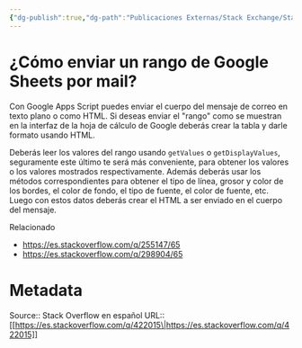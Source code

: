 ```yaml
---
{"dg-publish":true,"dg-path":"Publicaciones Externas/Stack Exchange/Stack Overflow en español/es.stackoverflow.com-422015.md","permalink":"/publicaciones-externas/stack-exchange/stack-overflow-en-espanol/es-stackoverflow-com-422015/","title":"¿Cómo enviar un rango de Google Sheets por mail?","hide":true,"noteIcon":"default","created":"2024-04-03T12:49:10.355-06:00","updated":"2024-04-05T16:43:57.001-06:00"}
---
```


# ¿Cómo enviar un rango de Google Sheets por mail?

Con Google Apps Script puedes enviar el cuerpo del mensaje de correo en texto plano o como HTML. Si deseas enviar el "rango" como se muestran en la interfaz de la hoja de cálculo de Google deberás crear la tabla y darle formato usando HTML.

Deberás leer los valores del rango usando `getValues` o `getDisplayValues`, seguramente este último te será más conveniente, para obtener los valores o los valores mostrados respectivamente. Además deberás usar los métodos correspondientes para obtener el tipo de línea, grosor y color de los bordes, el color de fondo, el tipo de fuente, el color de fuente, etc. Luego con estos datos deberás crear el HTML a ser enviado en el cuerpo del mensaje.

Relacionado

- https://es.stackoverflow.com/q/255147/65
- https://es.stackoverflow.com/q/298904/65


# Metadata
Source:: Stack Overflow en español
URL:: [[https://es.stackoverflow.com/q/422015\|https://es.stackoverflow.com/q/422015]]

